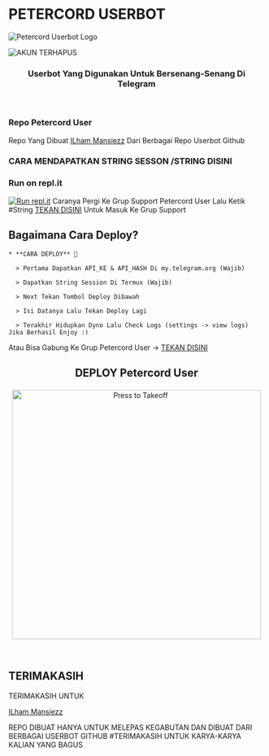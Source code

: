 # PETERCORD USERBOT
![Petercord Userbot Logo](https://telegra.ph/file/3bfbaa5461dcba6a8bdb1.jpg)

![AKUN TERHAPUS](https://telegra.ph/file/8150a75631a2e81f51a51.jpg)


<h3 align="center">Userbot Yang Digunakan Untuk Bersenang-Senang Di Telegram</h3>
<p align="center">&nbsp;</p>

### Repo Petercord User
Repo Yang Dibuat [ILham Mansiezz](https://t.me/bismillahselaluadaa) Dari Berbagai Repo Userbot Github 


### CARA MENDAPATKAN STRING SESSON /STRING DISINI
### Run on repl.it

[![Run repl.it](https://img.shields.io/badge/run-string__session.py-blue?style=for-the-badge&logo=repl.it)](https://replit.com/@ilhammansiz12/PETERCORD-1#main.py)
Caranya Pergi Ke Grup Support Petercord User Lalu Ketik #String [TEKAN DISINI](https://t.me/petercord) Untuk Masuk Ke Grup Support

## Bagaimana Cara Deploy?

```
* **CARA DEPLOY** 🔧

  > Pertama Dapatkan API_KE & API_HASH Di my.telegram.org (Wajib)

  > Dapatkan String Session Di Termux (Wajib)

  > Next Tekan Tombol Deploy Dibawah

  > Isi Datanya Lalu Tekan Deploy Lagi

  > Terakhir Hidupkan Dyno Lalu Check Logs (settings -> view logs) Jika Berhasil Enjoy :)
```
Atau Bisa Gabung Ke Grup Petercord User -> [TEKAN DISINI](https://t.me/petercord)
## <p align="center">DEPLOY Petercord User</p>


<p align="center"><a href="https://heroku.com/deploy?template=https://github.com/ilham77mansiz/-PETERCORD-"> <img src="https://telegra.ph/file/22169cfd534de4a3755ea.jpg" alt="Press to Takeoff" width="490px"></a>
</p>
<br>

## TERIMAKASIH
TERIMAKASIH UNTUK

[ILham Mansiezz](https://t.me/bismillahselaluadaa)

REPO DIBUAT HANYA UNTUK MELEPAS KEGABUTAN 
DAN DIBUAT DARI BERBAGAI USERBOT GITHUB
#TERIMAKASIH UNTUK KARYA-KARYA KALIAN YANG BAGUS
